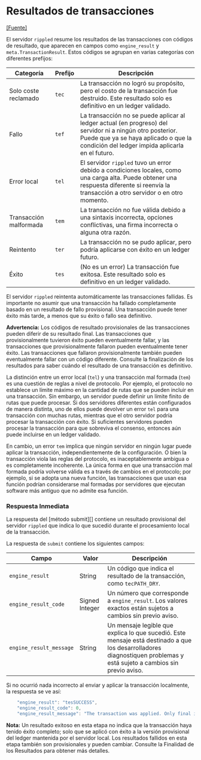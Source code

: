 # Resultados de transacciones

[\[Fuente\]](https://github.com/ripple/rippled/blob/master/src/ripple/protocol/TER.h)

El servidor `rippled` resume los resultados de las transacciones con códigos de resultado, que aparecen en campos como `engine_result` y `meta.TransactionResult`. Estos códigos se agrupan en varias categorías con diferentes prefijos:

| Categoría              | Prefijo | Descripción                                                                                                                                                                                                   |
| --------------------- | ------ | ------------------------------------------------------------------------------------------------------------------------------------------------------------------------------------------------------------- |
| Solo coste reclamado     | `tec`  | La transacción no logró su propósito, pero el costo de la transacción fue destruido. Este resultado solo es definitivo en un ledger validado.                                                                |
| Fallo               | `tef`  | La transacción no se puede aplicar al ledger actual (en progreso) del servidor ni a ningún otro posterior. Puede que ya se haya aplicado o que la condición del ledger impida aplicarla en el futuro. |
| Error local           | `tel`  | El servidor `rippled` tuvo un error debido a condiciones locales, como una carga alta. Puede obtener una respuesta diferente si reenvía la transacción a otro servidor o en otro momento.                                  |
| Transacción malformada | `tem`  | La transacción no fue válida debido a una sintaxis incorrecta, opciones conflictivas, una firma incorrecta o alguna otra razón.                                                                                               |
| Reintento                 | `ter`  | La transacción no se pudo aplicar, pero podría aplicarse con éxito en un ledger futuro.                                                                                                                     |
| Éxito               | `tes`  | (No es un error) La transacción fue exitosa. Este resultado solo es definitivo en un ledger validado.                                                                                                                       |

El servidor `rippled` reintenta automáticamente las transacciones fallidas. Es importante no asumir que una transacción ha fallado completamente basado en un resultado de fallo provisional. Una transacción puede tener éxito más tarde, a menos que su éxito o fallo sea definitivo.

**Advertencia:** Los códigos de resultado provisionales de las transacciones pueden diferir de su resultado final. Las transacciones que provisionalmente tuvieron éxito pueden eventualmente fallar, y las transacciones que provisionalmente fallaron pueden eventualmente tener éxito. Las transacciones que fallaron provisionalmente también pueden eventualmente fallar con un código diferente. Consulte la finalización de los resultados para saber cuándo el resultado de una transacción es definitivo.

La distinción entre un error local (`tel`) y una transacción mal formada (`tem`) es una cuestión de reglas a nivel de protocolo. Por ejemplo, el protocolo no establece un límite máximo en la cantidad de rutas que se pueden incluir en una transacción. Sin embargo, un servidor puede definir un límite finito de rutas que puede procesar. Si dos servidores diferentes están configurados de manera distinta, uno de ellos puede devolver un error `tel` para una transacción con muchas rutas, mientras que el otro servidor podría procesar la transacción con éxito. Si suficientes servidores pueden procesar la transacción para que sobreviva el consenso, entonces aún puede incluirse en un ledger validado.

En cambio, un error `tem` implica que ningún servidor en ningún lugar puede aplicar la transacción, independientemente de la configuración. O bien la transacción viola las reglas del protocolo, es inaceptablemente ambigua o es completamente incoherente. La única forma en que una transacción mal formada podría volverse válida es a través de cambios en el protocolo; por ejemplo, si se adopta una nueva función, las transacciones que usan esa función podrían considerarse mal formadas por servidores que ejecutan software más antiguo que no admite esa función.

### Respuesta Inmediata

La respuesta del \[método submit]\[] contiene un resultado provisional del servidor `rippled` que indica lo que sucedió durante el procesamiento local de la transacción.

La respuesta de `submit` contiene los siguientes campos:

| Campo                   | Valor          | Descripción                                                                                                                                               |
| ----------------------- | -------------- | --------------------------------------------------------------------------------------------------------------------------------------------------------- |
| `engine_result`         | String         | Un código que indica el resultado de la transacción, como `tecPATH_DRY`.                                                                                  |
| `engine_result_code`    | Signed Integer | Un número que corresponde a `engine_result`. Los valores exactos están sujetos a cambios sin previo aviso.                                                  |
| `engine_result_message` | String         | Un mensaje legible que explica lo que sucedió. Este mensaje está destinado a que los desarrolladores diagnostiquen problemas y está sujeto a cambios sin previo aviso. |

Si no ocurrió nada incorrecto al enviar y aplicar la transacción localmente, la respuesta se ve así:

```js
    "engine_result": "tesSUCCESS",
    "engine_result_code": 0,
    "engine_result_message": "The transaction was applied. Only final in a validated ledger."
```

**Nota:** Un resultado exitoso en esta etapa no indica que la transacción haya tenido éxito completo; solo que se aplicó con éxito a la versión provisional del ledger mantenida por el servidor local. Los resultados fallidos en esta etapa también son provisionales y pueden cambiar. Consulte la Finalidad de los Resultados para obtener más detalles.
